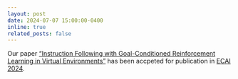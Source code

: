 ```yaml
---
layout: post
date: 2024-07-07 15:00:00-0400
inline: true
related_posts: false
---
```


Our paper <a href='https://arxiv.org/abs/2407.09287'>“Instruction Following with Goal-Conditioned Reinforcement Learning in Virtual Environments”</a> has been accpeted for publication in <a href='https://www.ecai2024.eu'>ECAI 2024</a>.
